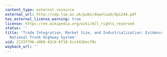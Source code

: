```yaml
---
content_type: external-resource
external_url: http://cep.lse.ac.uk/pubs/download/dp1244.pdf
has_external_license_warning: true
license: https://en.wikipedia.org/wiki/All_rights_reserved
status: ''
title: 'Trade Integration, Market Size, and Industrialization: Evidence from China''s
  National Trunk Highway System'
uid: 2133f796-a0b0-42cb-8f10-5cc441bec70c
wayback_url: ''
---
```

